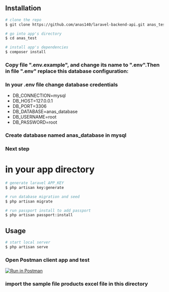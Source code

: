 
## Installation

``` bash
# clone the repo
$ git clone https://github.com/anas140/laravel-backend-api.git anas_test

# go into app's directory
$ cd anas_test

# install app's dependencies
$ composer install
```

### Copy file ".env.example", and change its name to ".env".Then in file ".env" replace this database configuration:

### In your .env file change database credentials 
* DB_CONNECTION=mysql
* DB_HOST=127.0.0.1
* DB_PORT=3306
* DB_DATABASE=anas_database
* DB_USERNAME=root
* DB_PASSWORD=root

### Create database  named anas_database in mysql

### Next step


# in your app directory
``` bash
# generate laravel APP_KEY
$ php artisan key:generate

# run database migration and seed
$ php artisan migrate

# run passport install to add passport 
$ php artisan passport:install
```
## Usage

``` bash
# start local server
$ php artisan serve
```
### Open Postman client app and test
[![Run in Postman](https://run.pstmn.io/button.svg)](https://app.getpostman.com/run-collection/db051bac438eb2fadddf)

### import the sample file products excel file in this directory
